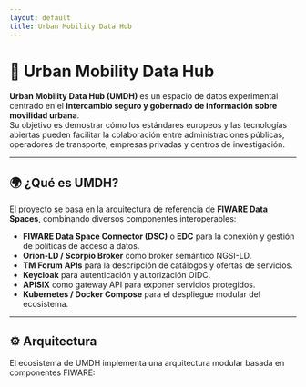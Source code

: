 ```yaml
---
layout: default
title: Urban Mobility Data Hub
---
```


# 🚏 Urban Mobility Data Hub

**Urban Mobility Data Hub (UMDH)** es un espacio de datos experimental centrado en el **intercambio seguro y gobernado de información sobre movilidad urbana**.  
Su objetivo es demostrar cómo los estándares europeos y las tecnologías abiertas pueden facilitar la colaboración entre administraciones públicas, operadores de transporte, empresas privadas y centros de investigación.

---

## 🌍 ¿Qué es UMDH?

El proyecto se basa en la arquitectura de referencia de **FIWARE Data Spaces**, combinando diversos componentes interoperables:

- **FIWARE Data Space Connector (DSC)** o **EDC** para la conexión y gestión de políticas de acceso a datos.  
- **Orion-LD / Scorpio Broker** como broker semántico NGSI-LD.  
- **TM Forum APIs** para la descripción de catálogos y ofertas de servicios.  
- **Keycloak** para autenticación y autorización OIDC.  
- **APISIX** como gateway API para exponer servicios protegidos.  
- **Kubernetes / Docker Compose** para el despliegue modular del ecosistema.

---

## ⚙️ Arquitectura

El ecosistema de UMDH implementa una arquitectura modular basada en componentes FIWARE:

